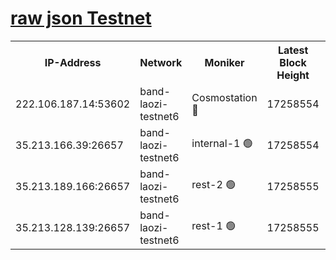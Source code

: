 
[raw json Testnet](https://rpc-check.bandt.stavr.tech/bandt/rpcbandt_result.json)
=

<table><tr><th>IP-Address</th><th>Network</th><th>Moniker</th><th>Latest Block Height</th><th>Earliest Block Height</th><th>Catching Up</th><th>Tx Index</th><th>Voting Power</th><th>Scan Time</th></tr><tr><td>222.106.187.14:53602</td><td>band-laozi-testnet6</td><td>Cosmostation 🔴</td><td>17258554</td><td>17145001</td><td>False</td><td>on</td><td>2203686</td><td>2024-03-29T15:00:02.715622164UTC</td></tr><tr><td>35.213.166.39:26657</td><td>band-laozi-testnet6</td><td>internal-1 🟢</td><td>17258554</td><td>17158554</td><td>False</td><td>on</td><td>0</td><td>2024-03-29T15:00:03.635647683UTC</td></tr><tr><td>35.213.189.166:26657</td><td>band-laozi-testnet6</td><td>rest-2 🟢</td><td>17258555</td><td>17158555</td><td>False</td><td>on</td><td>0</td><td>2024-03-29T15:00:04.606762600UTC</td></tr><tr><td>35.213.128.139:26657</td><td>band-laozi-testnet6</td><td>rest-1 🟢</td><td>17258555</td><td>17158555</td><td>False</td><td>on</td><td>0</td><td>2024-03-29T15:00:05.548485437UTC</td></tr></table>
